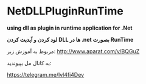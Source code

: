# NetDLLPluginRunTime
**using dll as plugin in runtime application for .Net**

**لود کردن و آپدیت کردن DLL ها در .net بصورت RunTime**

مربوط به آموزش زیر:
http://www.aparat.com/v/BQGuZ

به کانال مل بپیوندید:

https://telegram.me/lvl4fi4Dev
